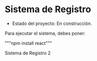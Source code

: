 <h1>Sistema de Registro</h1>

- Estado del proyecto: En construcción.

Para ejecutar el sistema, debes poner:

"""npm install react"""

Sistema de Registro 2
